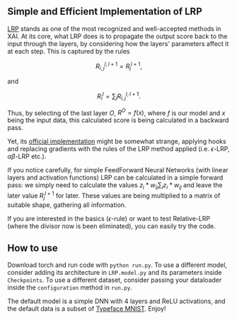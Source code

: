 ## Simple and Efficient Implementation of LRP

[LRP](https://journals.plos.org/plosone/article?id=10.1371/journal.pone.0130140) stands as one of the most recognized and well-accepted methods in XAI. At its core, what LRP does is to propagate the output score back to the input through the layers, by considering how the layers' parameters affect it at each step. This is captured by the rules

$$R_{i, j}^{l, l+1} =  R_j^{l+1},$$

and

$$R_i^l = \sum_j R_{i, j}^{l, l+1}.$$

Thus, by selecting of the last layer $O$, $R^O = f(x)$, where $f$ is our model and $x$ being the input data, this calculated score is being calculated in a backward pass. 

Yet, its [official implementation](https://github.com/chr5tphr/zennit) might be somewhat strange, applying hooks and replacing gradients with the rules of the LRP method applied (i.e. $\epsilon$-LRP, $\alpha\beta$-LRP etc.). 

<!-- Also, the relevance values of the input and intermediate layers do not sum up to 1 (check [here](https://github.com/chr5tphr/zennit/issues/213)) -->

If you notice carefully, for simple FeedForward Neural Networks (with linear layers and activation functions) LRP can be calculated in a simple forward pass: we simply need to calculate the values ${z_i*w_{ij}}{\sum_i z_i*w_{ij}}$ and leave the later value $R_j^{l+1}$ for later. These values are being multiplied to a matrix of suitable shape, gathering all information.

If you are interested in the basics ($\epsilon$-rule) or want to test Relative-LRP (where the divisor now is been eliminated), you can easily try the code.

## How to use

Download torch and run code with `python run.py`. To use a different model, consider adding its architecture in `LRP.model.py` and its parameters inside `Checkpoints`. To use a different dataset, consider passing your dataloader inside the `configuration` method in `run.py`.

The default model is a simple DNN with 4 layers and ReLU activations, and the default data is a subset of [Typeface MNIST](https://www.kaggle.com/datasets/nimishmagre/tmnist-typeface-mnist). Enjoy! 